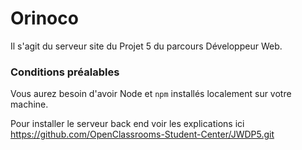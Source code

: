 # Orinoco #

Il s'agit du serveur site du Projet 5 du parcours Développeur Web.

### Conditions préalables ###

Vous aurez besoin d'avoir Node et `npm` installés localement sur votre machine.

Pour installer le serveur back end voir les explications ici https://github.com/OpenClassrooms-Student-Center/JWDP5.git